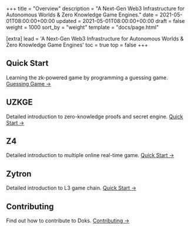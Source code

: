 +++
title = "Overview"
description = "A Next-Gen Web3 Infrastructure for Autonomous Worlds & Zero Knowledge Game Engines."
date = 2021-05-01T08:00:00+00:00
updated = 2021-05-01T08:00:00+00:00
draft = false
weight = 1000
sort_by = "weight"
template = "docs/page.html"

[extra]
lead = 'A Next-Gen Web3 Infrastructure for Autonomous Worlds & Zero Knowledge Game Engines'
toc = true
top = false
+++

## Quick Start
Learning the zk-powered game by programming a guessing game. [Guessing Game →](../guessing-game)

## UZKGE
Detailed introduction to zero-knowledge proofs and secret engine. [Quick Start →](../../uzkge/overview)

## Z4
Detailed introduction to multiple online real-time game. [Quick Start →](../../z4/overview)

## Zytron
Detailed introduction to L3 game chain. [Quick Start →](../../zytron/overview)

## Contributing
Find out how to contribute to Doks. [Contributing →](../../contributing/how-to-contribute)
